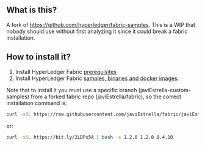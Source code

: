 ## What is this?

A fork of https://github.com/hyperledger/fabric-samples. This is a WIP that nobody should use without first analyzing it since it could break a fabric installation.

## How to install it?

1. Install HyperLedger Fabric [prerequisites](https://hyperledger-fabric.readthedocs.io/en/latest/prereqs.html)
2. Install HyperLedger Fabric [samples, binaries and docker images](http://hyperledger-fabric.readthedocs.io/en/latest/install.html).

Note that to install it you must use a specific branch (javiEstrella-custom-samples) from a forked fabric repo (javiEstrella/fabric), so the correct installation command is:

```bash
curl -sSL https://raw.githubusercontent.com/javiEstrella/fabric/javiEstrella-custom-samples/scripts/bootstrap.sh | bash -s 1.2.0 1.2.0 0.4.10
```

or:

```bash
curl -sSL https://bit.ly/2LDPs5A | bash -s 1.2.0 1.2.0 0.4.10
```


